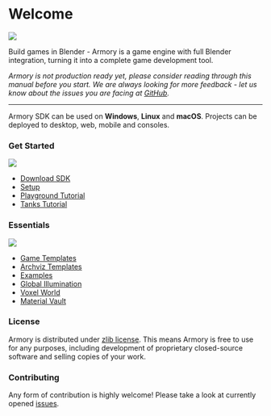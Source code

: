 # Welcome

![](getting_started/img/intro.jpg)

Build games in Blender - Armory is a game engine with full Blender integration, turning it into a complete game development tool.

*Armory is not production ready yet, please consider reading through this manual before you start. We are always looking for more feedback - let us know about the issues you are facing at [GitHub](https://github.com/armory3d/armory/issues).*

---

Armory SDK can be used on **Windows**, **Linux** and **macOS**. Projects can be deployed to desktop, web, mobile and consoles.

### Get Started

![](/getting_started/img/templ.jpg)
<div style="width:50%"></div>

- [Download SDK](http://armory3d.org/download.html)
- [Setup](/getting_started/setup.md)
- [Playground Tutorial](/getting_started/playground.md)
- [Tanks Tutorial](/getting_started/tanks.md)

### Essentials

![](/getting_started/img/essen.jpg)
<div style="width:50%"></div>

- [Game Templates](https://github.com/armory3d/armory_templates/releases)
- [Archviz Templates](https://github.com/armory3d/archviz_templates/releases)
- [Examples](https://github.com/armory3d/armory_examples/releases)
- [Global Illumination](/graphics/global_illumination)
- [Voxel World](https://github.com/armory3d/voxel_world)
- [Material Vault](https://github.com/armory3d/material_vault)

### License

Armory is distributed under [zlib license](https://github.com/armory3d/armory/blob/master/LICENSE.md). This means Armory is free to use for any purposes, including development of proprietary closed-source software and selling copies of your work. 

### Contributing

Any form of contribution is highly welcome! Please take a look at currently opened [issues](https://github.com/armory3d/armory/issues).
